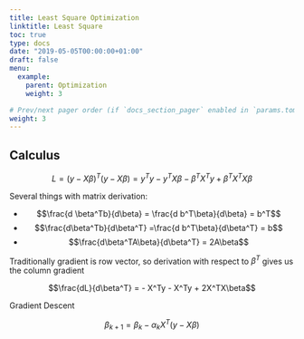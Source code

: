 ```yaml
---
title: Least Square Optimization
linktitle: Least Square
toc: true
type: docs
date: "2019-05-05T00:00:00+01:00"
draft: false
menu:
  example:
    parent: Optimization
    weight: 3

# Prev/next pager order (if `docs_section_pager` enabled in `params.toml`)
weight: 3
---
```


## Calculus

$$L = (y-X\beta)^T(y-X\beta) = y^Ty-y^TX\beta-\beta^TX^Ty+\beta^TX^TX\beta$$

Several things with matrix derivation:
- $$\frac{d \beta^Tb}{d\beta} =  \frac{d  b^T\beta}{d\beta} = b^T$$
- $$\frac{d\beta^Tb}{d\beta^T} =\frac{d b^T\beta}{d\beta^T} = b$$
- $$\frac{d\beta^TA\beta}{d\beta^T} = 2A\beta$$

Traditionally gradient is row vector, so derivation with respect to $\beta^T$ gives us the column gradient

$$\frac{dL}{d\beta^T} = - X^Ty - X^Ty + 2X^TX\beta$$

Gradient Descent

$$\beta_{k+1} = \beta_k - \alpha_k X^T(y-X\beta)$$